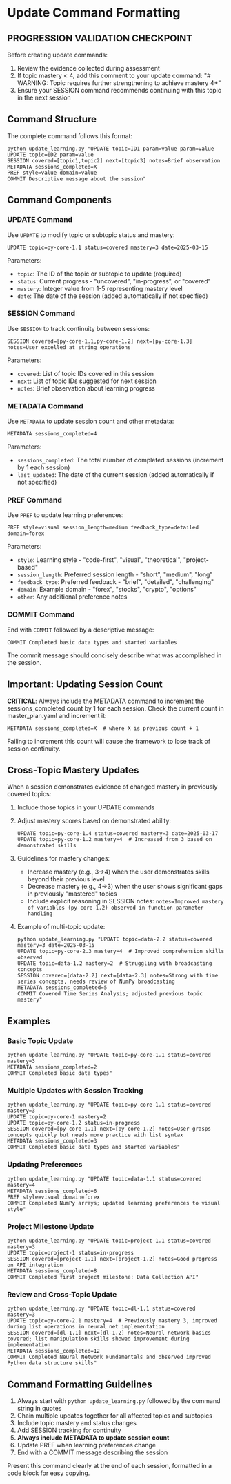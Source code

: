 # Update Command Formatting

## PROGRESSION VALIDATION CHECKPOINT
Before creating update commands:
1. Review the evidence collected during assessment
2. If topic mastery < 4, add this comment to your update command:
   "# WARNING: Topic requires further strengthening to achieve mastery 4+"
3. Ensure your SESSION command recommends continuing with this topic in the next session

## Command Structure

The complete command follows this format:

```
python update_learning.py "UPDATE topic=ID1 param=value param=value 
UPDATE topic=ID2 param=value 
SESSION covered=[topic1,topic2] next=[topic3] notes=Brief observation 
METADATA sessions_completed=X
PREF style=value domain=value 
COMMIT Descriptive message about the session"
```

## Command Components

### UPDATE Command

Use `UPDATE` to modify topic or subtopic status and mastery:

```
UPDATE topic=py-core-1.1 status=covered mastery=3 date=2025-03-15
```

Parameters:
- `topic`: The ID of the topic or subtopic to update (required)
- `status`: Current progress - "uncovered", "in-progress", or "covered"
- `mastery`: Integer value from 1-5 representing mastery level
- `date`: The date of the session (added automatically if not specified)

### SESSION Command

Use `SESSION` to track continuity between sessions:

```
SESSION covered=[py-core-1.1,py-core-1.2] next=[py-core-1.3] notes=User excelled at string operations
```

Parameters:
- `covered`: List of topic IDs covered in this session
- `next`: List of topic IDs suggested for next session
- `notes`: Brief observation about learning progress

### METADATA Command

Use `METADATA` to update session count and other metadata:

```
METADATA sessions_completed=4
```

Parameters:
- `sessions_completed`: The total number of completed sessions (increment by 1 each session)
- `last_updated`: The date of the current session (added automatically if not specified)

### PREF Command

Use `PREF` to update learning preferences:

```
PREF style=visual session_length=medium feedback_type=detailed domain=forex
```

Parameters:
- `style`: Learning style - "code-first", "visual", "theoretical", "project-based"
- `session_length`: Preferred session length - "short", "medium", "long"
- `feedback_type`: Preferred feedback - "brief", "detailed", "challenging"
- `domain`: Example domain - "forex", "stocks", "crypto", "options"
- `other`: Any additional preference notes

### COMMIT Command

End with `COMMIT` followed by a descriptive message:

```
COMMIT Completed basic data types and started variables
```

The commit message should concisely describe what was accomplished in the session.

## Important: Updating Session Count

**CRITICAL**: Always include the METADATA command to increment the sessions_completed count by 1 for each session. Check the current count in master_plan.yaml and increment it:

```
METADATA sessions_completed=X  # where X is previous count + 1
```

Failing to increment this count will cause the framework to lose track of session continuity.

## Cross-Topic Mastery Updates

When a session demonstrates evidence of changed mastery in previously covered topics:

1. Include those topics in your UPDATE commands
2. Adjust mastery scores based on demonstrated ability:
   ```
   UPDATE topic=py-core-1.4 status=covered mastery=3 date=2025-03-17 
   UPDATE topic=py-core-1.2 mastery=4  # Increased from 3 based on demonstrated skills
   ```
3. Guidelines for mastery changes:
   - Increase mastery (e.g., 3→4) when the user demonstrates skills beyond their previous level
   - Decrease mastery (e.g., 4→3) when the user shows significant gaps in previously "mastered" topics
   - Include explicit reasoning in SESSION notes: `notes=Improved mastery of variables (py-core-1.2) observed in function parameter handling`

4. Example of multi-topic update:
   ```
   python update_learning.py "UPDATE topic=data-2.2 status=covered mastery=3 date=2025-03-15
   UPDATE topic=py-core-2.3 mastery=4  # Improved comprehension skills observed
   UPDATE topic=data-1.2 mastery=2  # Struggling with broadcasting concepts
   SESSION covered=[data-2.2] next=[data-2.3] notes=Strong with time series concepts, needs review of NumPy broadcasting
   METADATA sessions_completed=5
   COMMIT Covered Time Series Analysis; adjusted previous topic mastery"
   ```

## Examples

### Basic Topic Update

```
python update_learning.py "UPDATE topic=py-core-1.1 status=covered mastery=3 
METADATA sessions_completed=2
COMMIT Completed basic data types"
```

### Multiple Updates with Session Tracking

```
python update_learning.py "UPDATE topic=py-core-1.1 status=covered mastery=3 
UPDATE topic=py-core-1 mastery=2 
UPDATE topic=py-core-1.2 status=in-progress 
SESSION covered=[py-core-1.1] next=[py-core-1.2] notes=User grasps concepts quickly but needs more practice with list syntax 
METADATA sessions_completed=3
COMMIT Completed basic data types and started variables"
```

### Updating Preferences

```
python update_learning.py "UPDATE topic=data-1.1 status=covered mastery=4 
METADATA sessions_completed=6
PREF style=visual domain=forex 
COMMIT Completed NumPy arrays; updated learning preferences to visual style"
```

### Project Milestone Update

```
python update_learning.py "UPDATE topic=project-1.1 status=covered mastery=3 
UPDATE topic=project-1 status=in-progress 
SESSION covered=[project-1.1] next=[project-1.2] notes=Good progress on API integration
METADATA sessions_completed=8
COMMIT Completed first project milestone: Data Collection API"
```

### Review and Cross-Topic Update

```
python update_learning.py "UPDATE topic=dl-1.1 status=covered mastery=3 
UPDATE topic=py-core-2.1 mastery=4  # Previously mastery 3, improved during list operations in neural net implementation
SESSION covered=[dl-1.1] next=[dl-1.2] notes=Neural network basics covered; list manipulation skills showed improvement during implementation
METADATA sessions_completed=12
COMMIT Completed Neural Network Fundamentals and observed improved Python data structure skills"
```

## Command Formatting Guidelines

1. Always start with `python update_learning.py` followed by the command string in quotes
2. Chain multiple updates together for all affected topics and subtopics
3. Include topic mastery and status changes
4. Add SESSION tracking for continuity
5. **Always include METADATA to update session count**
6. Update PREF when learning preferences change
7. End with a COMMIT message describing the session

Present this command clearly at the end of each session, formatted in a code block for easy copying.